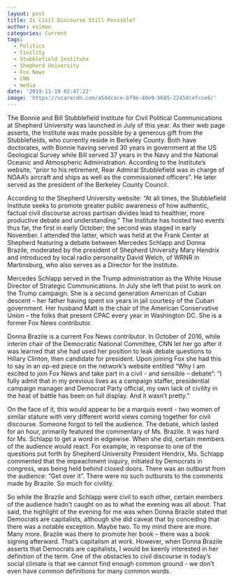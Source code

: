 ```yaml
---
layout: post
title: Is Civil Discourse Still Possible?
author: esimon
categories: Current
tags:
  - Politics
  - Civility
  - Stubblefield Institute
  - Shepherd University
  - Fox News
  - CNN
  - media
date: '2019-11-19 02:47:22'
image: 'https://ucarecdn.com/a54dcece-bf9e-40e9-b685-2245dcefcce6/'
---
```

The Bonnie and Bill Stubblefield Institute for Civil Political Communications at Shepherd University was launched in July of this year.  As their web page asserts, the Institute was made possible by a generous gift from the Stubblefields, who currently reside in Berkeley County.  Both have doctorates, with Bonnie having served 30 years in government at the US Geological Survey while Bill served 37 years in the Navy and the National Oceanic and Atmospheric Administration. According to the Institute’s website, “prior to his retirement, Rear Admiral Stubblefield was in charge of NOAA’s aircraft and ships as well as the commissioned officers”.  He later served as the president of the Berkeley County Council.   

According to the Shepherd University website: “At all times, the Stubblefield Institute seeks to promote greater public awareness of how authentic, factual civil discourse across partisan divides lead to healthier, more productive debate and understanding.”  The Institute has hosted two events thus far, the first in early October; the second was staged in early November.  I attended the latter, which was held at the Frank Center at Shepherd featuring a debate between Mercedes Schlapp and Donna Brazile, moderated by the president of Shepherd University Mary Hendrix and introduced by local radio personality David Welch, of WRNR in Martinsburg, who also serves as a Director for the Institute.  

Mercedes Schlapp served in the Trump administration as the White House Director of Strategic Communications.  In July she left that post to work on the Trump campaign.  She is a second generation American of Cuban descent – her father having spent six years in jail courtesy of the Cuban government.  Her husband Matt is the chair of the American Conservative Union – the folks that present CPAC every year in Washington DC.  She is a former Fox News contributor. 

Donna Brazile is a current Fox News contributor.  In October of 2016, while interim chair of the Democratic National Committee, CNN let her go after it was learned that she had used her position to leak debate questions to Hillary Clinton, then candidate for president. Upon joining Fox she had this to say in an op-ed piece on the network’s website entitled “Why I am excited to join Fox News and take part in a civil - and sensible – debate”:  “I fully admit that in my previous lives as a campaign staffer, presidential campaign manager and Democrat Party official, my own lack of civility in the heat of battle has been on full display. And it wasn’t pretty.”

On the face of it, this would appear to be a marquis event - two women of similar stature with very different world views coming together for civil discourse.  Someone forgot to tell the audience.  The debate, which lasted for an hour, primarily featured the commentary of Ms. Brazile.  It was hard for Ms. Schlapp to get a word in edgewise.  When she did, certain members of the audience would react. For example, in response to one of the questions put forth by Shepherd University President Hendrix, Ms. Schlapp commented that the impeachment inquiry, initiated by Democrats in congress, was being held behind closed doors.  There was an outburst from the audience: “Get over it”.  There were no such outbursts to the comments made by Brazile.  So much for civility.  

So while the Brazile and Schlapp were civil to each other, certain members of the audience hadn’t caught on as to what the evening was all about.  That said, the highlight of the evening for me was when Donna Brazile stated that Democrats are capitalists, although she did caveat that by conceding that there was a notable exception.  Maybe two.  To my mind there are more.  Many more.  Brazile was there to promote her book – there was a book signing afterward.  That’s capitalism at work.  However, when Donna Brazile asserts that Democrats are capitalists, I would be keenly interested in her definition of the term.  One of the obstacles to civil discourse in today’s social climate is that we cannot find enough common ground - we don’t even have common definitions for many common words.
